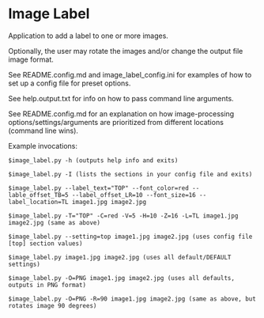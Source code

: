 # Image Label
Application to add a label to one or more images.

Optionally, the user may rotate the images and/or change the output file image format.

See README.config.md and image_label_config.ini for examples of how to set up a config file for preset options.

See help.output.txt for info on how to pass command line arguments.

See README.config.md for an explanation on how image-processing options/settings/arguments are prioritized from different locations (command line wins).

Example invocations:

    $image_label.py -h (outputs help info and exits)

    $image_label.py -I (lists the sections in your config file and exits)

    $image_label.py --label_text="TOP" --font_color=red --lable_offset_TB=5 --label_offset_LR=10 --font_size=16 --label_location=TL image1.jpg image2.jpg

    $image_label.py -T="TOP" -C=red -V=5 -H=10 -Z=16 -L=TL image1.jpg image2.jpg (same as above)

    $image_label.py --setting=top image1.jpg image2.jpg (uses config file [top] section values)

    $image_label.py image1.jpg image2.jpg (uses all default/DEFAULT settings)

    $image_label.py -O=PNG image1.jpg image2.jpg (uses all defaults, outputs in PNG format)

    $image_label.py -O=PNG -R=90 image1.jpg image2.jpg (same as above, but rotates image 90 degrees)